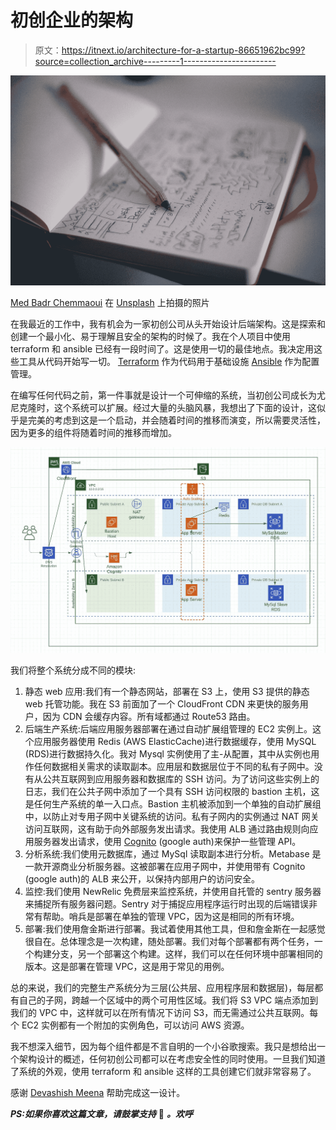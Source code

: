 # 初创企业的架构

> 原文：<https://itnext.io/architecture-for-a-startup-86651962bc99?source=collection_archive---------1----------------------->

![](img/9b82c0e23f9c0245181b5b282af732b1.png)

[Med Badr Chemmaoui](https://unsplash.com/@medbadrc?utm_source=medium&utm_medium=referral) 在 [Unsplash](https://unsplash.com?utm_source=medium&utm_medium=referral) 上拍摄的照片

在我最近的工作中，我有机会为一家初创公司从头开始设计后端架构。这是探索和创建一个最小化、易于理解且安全的架构的时候了。我在个人项目中使用 terraform 和 ansible 已经有一段时间了。这是使用一切的最佳地点。我决定用这些工具从代码开始写一切。 [Terraform](https://medium.com/@mitesh_shamra/infrastructure-as-a-code-with-terraform-e7021bf28d7d) 作为代码用于基础设施 [Ansible](https://medium.com/@mitesh_shamra/introduction-to-ansible-e5b56ee76b8c) 作为配置管理。

在编写任何代码之前，第一件事就是设计一个可伸缩的系统，当初创公司成长为尤尼克隆时，这个系统可以扩展。经过大量的头脑风暴，我想出了下面的设计，这似乎是完美的考虑到这是一个启动，并会随着时间的推移而演变，所以需要灵活性，因为更多的组件将随着时间的推移而增加。

![](img/6461a03f5ad816eb14c95b5d5eb20d95.png)

我们将整个系统分成不同的模块:

1.  静态 web 应用:我们有一个静态网站，部署在 S3 上，使用 S3 提供的静态 web 托管功能。我在 S3 前面加了一个 CloudFront CDN 来更快的服务用户，因为 CDN 会缓存内容。所有域都通过 Route53 路由。
2.  后端生产系统:后端应用服务器部署在通过自动扩展组管理的 EC2 实例上。这个应用服务器使用 Redis (AWS ElasticCache)进行数据缓存，使用 MySQL (RDS)进行数据持久化。我对 Mysql 实例使用了主-从配置，其中从实例也用作任何数据相关需求的读取副本。应用层和数据层位于不同的私有子网中。没有从公共互联网到应用服务器和数据库的 SSH 访问。为了访问这些实例上的日志，我们在公共子网中添加了一个具有 SSH 访问权限的 bastion 主机，这是任何生产系统的单一入口点。Bastion 主机被添加到一个单独的自动扩展组中，以防止对专用子网中关键系统的访问。私有子网内的实例通过 NAT 网关访问互联网，这有助于向外部服务发出请求。我使用 ALB 通过路由规则向应用服务器发出请求，使用 [Cognito](https://aws.amazon.com/cognito/) (google auth)来保护一些管理 API。
3.  分析系统:我们使用元数据库，通过 MySql 读取副本进行分析。Metabase 是一款开源商业分析服务器。这被部署在应用子网中，并使用带有 Cognito (google auth)的 ALB 来公开，以保持内部用户的访问安全。
4.  监控:我们使用 NewRelic 免费层来监控系统，并使用自托管的 sentry 服务器来捕捉所有服务器问题。Sentry 对于捕捉应用程序运行时出现的后端错误非常有帮助。哨兵是部署在单独的管理 VPC，因为这是相同的所有环境。
5.  部署:我们使用詹金斯进行部署。我试着使用其他工具，但和詹金斯在一起感觉很自在。总体理念是一次构建，随处部署。我们对每个部署都有两个任务，一个构建分支，另一个部署这个构建。这样，我们可以在任何环境中部署相同的版本。这是部署在管理 VPC，这是用于常见的用例。

总的来说，我们的完整生产系统分为三层(公共层、应用程序层和数据层)，每层都有自己的子网，跨越一个区域中的两个可用性区域。我们将 S3 VPC 端点添加到我们的 VPC 中，这样就可以在所有情况下访问 S3，而无需通过公共互联网。每个 EC2 实例都有一个附加的实例角色，可以访问 AWS 资源。

我不想深入细节，因为每个组件都是不言自明的一个小谷歌搜索。我只是想给出一个架构设计的概述，任何初创公司都可以在考虑安全性的同时使用。一旦我们知道了系统的外观，使用 terraform 和 ansible 这样的工具创建它们就非常容易了。

感谢 [Devashish Meena](https://medium.com/u/61c0a24121f4?source=post_page-----86651962bc99--------------------------------) 帮助完成这一设计。

***PS:如果你喜欢这篇文章，请鼓掌支持*** 👏 ***。欢呼***